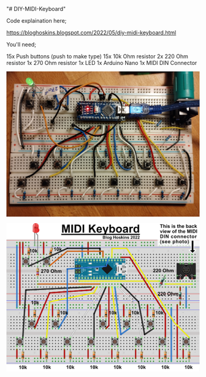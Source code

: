 "# DIY-MIDI-Keyboard" 

Code explaination here;

https://bloghoskins.blogspot.com/2022/05/diy-midi-keyboard.html

You'll need;

15x   Push buttons (push to make type)
15x   10k Ohm resistor
2x     220 Ohm resistor
1x     270 Ohm resistor
1x     LED
1x     Arduino Nano
1x     MIDI DIN Connector

![MIDI Keyboard image](DIY_midi_Keyboard.jpg)

![fritzinf keyboard image](Arduino_MIDI_Keyboard_bb.png)
